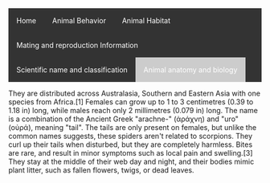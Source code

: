 <ul style="list-style-type: none; margin: 0; padding: 0; overflow: hidden; background-color: #333333; ">
  <li style="float: left"><a href="#home" style="display: block; color: white; text-align: center; padding: 16px; text-decoration: none;">Home</a></li>
  <li style="float: left;"><a href="animal-behavior.html" style="display: block; color: white; text-align: center; padding: 16px; text-decoration: none;">Animal Behavior</a></li>
  <li style="float: left;"><a href="animal-habitat.html" style="display: block; color: white; text-align: center; padding: 16px; text-decoration: none;">Animal Habitat</a></li>
  <li style="float: left;"><a href="mating-and-reproduction-Information.html" style="display: block; color: white; text-align: center; padding: 16px; text-decoration: none;">Mating and reproduction Information</a></li>
  <li style="float: left;"><a href="scientific-name-and-classification.html" style="display: block; color: white; text-align: center; padding: 16px; text-decoration: none;">Scientific name and classification</a></li>
  <li style="float: left; background-color: #cccccc"><a href="animal-anatomy-and-biology.html" style="display: block; color: white; text-align: center; padding: 16px; text-decoration: none;">Animal anatomy and biology</a></li>
</ul>

They are distributed across Australasia, Southern and Eastern Asia with one species from Africa.[1] Females can grow up to 1 to 3 centimetres (0.39 to 1.18 in) long, while males reach only 2 millimetres (0.079 in) long. The name is a combination of the Ancient Greek "arachne-" (ἀράχνη) and "uro" (οὐρά), meaning "tail". The tails are only present on females, but unlike the common names suggests, these spiders aren't related to scorpions. They curl up their tails when disturbed, but they are completely harmless. Bites are rare, and result in minor symptoms such as local pain and swelling.[3] They stay at the middle of their web day and night, and their bodies mimic plant litter, such as fallen flowers, twigs, or dead leaves.
